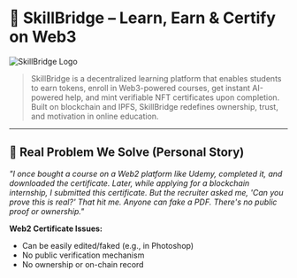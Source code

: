 # 🧠 SkillBridge – Learn, Earn & Certify on Web3

![SkillBridge Logo](skillbridgedapp-logo.jpg.png)

> SkillBridge is a decentralized learning platform that enables students to earn tokens, enroll in Web3-powered courses, get instant AI-powered help, and mint verifiable NFT certificates upon completion. Built on blockchain and IPFS, SkillBridge redefines ownership, trust, and motivation in online education.

---

## 🔎 Real Problem We Solve (Personal Story)

*"I once bought a course on a Web2 platform like Udemy, completed it, and downloaded the certificate. Later, while applying for a blockchain internship, I submitted this certificate. But the recruiter asked me, 'Can you prove this is real?' That hit me. Anyone can fake a PDF. There's no public proof or ownership."*

**Web2 Certificate Issues:**

* Can be easily edited/faked (e.g., in Photoshop)
* No public verification mechanism
* No ownership or on-chain record
